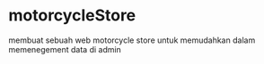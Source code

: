 # motorcycleStore
membuat sebuah web motorcycle store untuk memudahkan dalam memenegement data di admin
